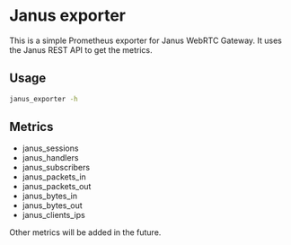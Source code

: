 # Janus exporter

This is a simple Prometheus exporter for Janus WebRTC Gateway. It uses the Janus REST API to get the metrics.

## Usage

```bash
janus_exporter -h
```

## Metrics

- janus_sessions
- janus_handlers
- janus_subscribers
- janus_packets_in
- janus_packets_out
- janus_bytes_in
- janus_bytes_out
- janus_clients_ips

Other metrics will be added in the future.